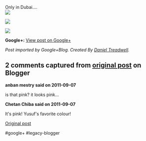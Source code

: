 <!--
date: '2011-09-07'
published: true
slug: 2011-09-only-in-dubai
time_to_read: 5
title: Only in Dubai....
-->

Only in Dubai....  
[![](https://lh6.googleusercontent.com/-51Q8IaEZt3A/TmcvZdzxyWI/AAAAAAAAFgU/CVsucGuMQQ8/s0-d/11%2B-%2B1)](https://lh6.googleusercontent.com/-51Q8IaEZt3A/TmcvZdzxyWI/AAAAAAAAFgU/CVsucGuMQQ8/s0-d/11%2B-%2B1)

[![](http://images0-focus-opensocial.googleusercontent.com/gadgets/proxy?container=focus&gadget=a&resize_h=100&url=https%3A%2F%2Flh3.googleusercontent.com%2F-oWBOZNoMVEw%2FTmcvZTVaJ1I%2FAAAAAAAAFgY%2FwX6WuyUufX4%2Fs0-d%2F11%252B-%252B2)](https://lh3.googleusercontent.com/-oWBOZNoMVEw/TmcvZTVaJ1I/AAAAAAAAFgY/wX6WuyUufX4/s0-d/11%2B-%2B2)

  

[![](http://images0-focus-opensocial.googleusercontent.com/gadgets/proxy?container=focus&gadget=a&resize_h=100&url=https%3A%2F%2Flh3.googleusercontent.com%2F-osvxw78Z9ps%2FTmcvZtxlhFI%2FAAAAAAAAFgc%2Fz49fF688vRI%2Fs0-d%2F11%252B-%252B3)](https://lh3.googleusercontent.com/-osvxw78Z9ps/TmcvZtxlhFI/AAAAAAAAFgc/z49fF688vRI/s0-d/11%2B-%2B3)

  

**Google+:** [View post on Google+](https://plus.google.com/103392016560023386646/posts/gqCUh9a5uTQ)

  
  
*Post imported by Google+Blog. Created By [Daniel Treadwell](http://minimali.se/).*



## 2 comments captured from [original post](https://ysfk.blogspot.com/2011/09/only-in-dubai.html) on Blogger

**anban mestry said on 2011-09-07**

is that pink? it looks pink...

**Chetan Chiba said on 2011-09-07**

It's pink! Yusuf's favorite colour!



[Original post](https://ysfk.blogspot.com/2011/09/only-in-dubai.html)

#google+ #legacy-blogger 